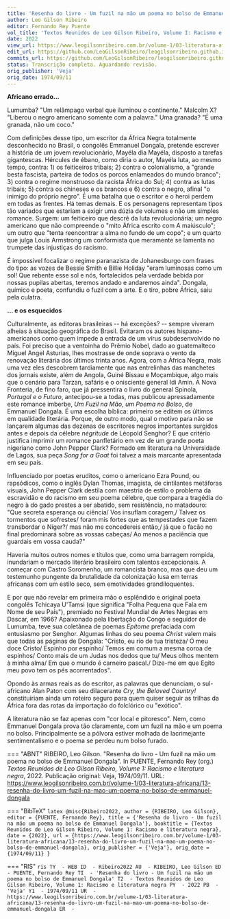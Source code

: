 ```yaml
---
title: 'Resenha do livro - Um fuzil na mão um poema no bolso de Emmanuel Dongala'
author: Leo Gilson Ribeiro
editor: Fernando Rey Puente
vol_title: 'Textos Reunidos de Leo Gilson Ribeiro, Volume I: Racismo e literatura negra'
date: 2022
view_url: https://www.leogilsonribeiro.com.br/volume-1/03-literatura-africana/13-resenha-do-livro-um-fuzil-na-mao-um-poema-no-bolso-de-emmanuel-dongala
edit_url: https://github.com/LeoGilsonRibeiro/leogilsonribeiro.github.io/edit/main//docs/markdown/volume-1/03-literatura-africana/13-resenha-do-livro-um-fuzil-na-mao-um-poema-no-bolso-de-emmanuel-dongala.md
commits_url: https://github.com/LeoGilsonRibeiro/leogilsonribeiro.github.io/commits/main/docs/markdown/volume-1/03-literatura-africana/13-resenha-do-livro-um-fuzil-na-mao-um-poema-no-bolso-de-emmanuel-dongala.md
status: Transcrição completa. Aguardando revisão.
orig_publisher: 'Veja'
orig_date: 1974/09/11
---
```


**Africano errado...**

Lumumba? "Um relâmpago verbal que iluminou o continente." Malcolm X? "Liberou o negro americano somente com a palavra." Uma granada? "É uma granada, não um coco."

Com definições desse tipo, um escritor da África Negra totalmente desconhecido no Brasil, o congolês Emmanuel Dongala, pretende escrever a história de um jovem revolucionário, Mayéla dia Mayéla, disposto a tarefas gigantescas. Hércules de ébano, como diria o autor, Mayéla luta, ao mesmo tempo, contra: 1) os feiticeiros tribais; 2) contra o colonialismo, a "grande besta fascista, parteira de todos os porcos enlameados do mundo branco"; 3) contra o regime monstruoso da racista África do Sul; 4) contra as lutas tribais; 5) contra os chineses e os brancos e 6) contra o negro, afinal "o inimigo do próprio negro". É uma batalha que o escritor e o heroi perdem em todas as frentes. Há temas demais. E os personagens representam tipos tão variados que estariam a exigir uma dúzia de volumes e não um simples romance. Surgem: um feiticeiro que descrê da luta revolucionária; um negro americano que não compreende o "mito África escrito com A maiúsculo"; um outro que "tenta reencontrar a alma no fundo de um copo"; e um quarto que julga Louis Armstrong um conformista que meramente se lamenta no trumpete das injustiças do racismo.

É impossível focalizar o regime paranazista de Johanesburgo com frases do tipo: as vozes de Bessie Smith e Billie Holiday "eram luminosas como um sol! Que rebente esse sol e nós, fortalecidos pela verdade bebida por nossas pupilas abertas, teremos andado e andaremos ainda". Dongala, químico e poeta, confundiu o fuzil com a arte. E o tiro, pobre África, saiu pela culatra.

**\... e os esquecidos**

Culturalmente, as editoras brasileiras -- há exceções? -- sempre viveram alheias à situação geográfica do Brasil. Evitaram os autores hispano-americanos como quem impede a entrada de um vírus subdesenvolvido no país. Foi preciso que a ventoinha do Prêmio Nobel, dado ao guatemalteco Miguel Angel Asturias, lhes mostrasse de onde soprava o vento da renovação literária dos últimos trinta anos. Agora, com a África Negra, mais uma vez eles descobrem tardiamente que nas entrelinhas das manchetes dos jornais existe, além de Angola, Guiné Bissau e Moçambique, algo mais que o cenário para Tarzan, safáris e o onisciente general Idi Amin. A Nova Fronteria, de fino faro, que já pressentira o livro do general Spinola, *Portugal e o Futuro*, antecipou-se a todas, mas publicou apressadamente este romance imberbe, *Um Fuzil na Mão, um Poema no Bolso*, de Emmanuel Dongala. É uma escolha bíblica: primeiro se editem os últimos em qualidade literária. Porque, de outro modo, qual o motivo para não se lançarem algumas das dezenas de escritores negros importantes surgidos antes e depois da célebre *négritude* de Léopold Senghor? E que critério justifica imprimir um romance panfletário em vez de um grande poeta nigeriano como John Pepper Clark? Formado em literatura na Universidade de Lagos, sua peça *Song for a Goat* foi talvez a mais marcante apresentada em seu país.

Influenciado por poetas eruditos, como o americano Ezra Pound, ou rapsódicos, como o inglês Dylan Thomas, imagista, de cintilantes metáforas visuais, John Pepper Clark destila com maestria de estilo o problema da escravidão e do racismo em seu poema célebre, que compara a tragédia do negro à do gado prestes a ser abatido, sem resistência, no matadouro: "Que secreta esperança ou ciência/ Vos insuflam coragem,/ Talvez os tormentos que sofrestes/ foram mis fortes que as tempestades que fazem transbordar o Níger?/ mas não me concedereis então,/ já que o facão no final predominará sobre as vossas cabeças/ Ao menos a paciência que guardais em vossa cauda?"

Haveria muitos outros nomes e títulos que, como uma barragem rompida, inundariam o mercado literário brasileiro com talentos excepcionais. A começar com Castro Soromenho, um romancista branco, mas que deu um testemunho pungente da brutalidade da colonização lusa em terras africanas com um estilo seco, sem emotividades grandiloquentes.

E por que não revelar em primeira mão o esplêndido e original poeta congolês Tchicaya U'Tamsi (que significa "Folha Pequena que Fala em Nome de seu País"), premiado no Festival Mundial de Artes Negras em Dascar, em 1966? Apaixonado pela libertação do Congo e seguidor de Lumumba, teve sua coletânea de poemas *Epítome* prefaciada com entusiasmo por Senghor. Algumas linhas do seu poema *Christ* valem mais que todas as páginas de Dongala: "Cristo, eu rio de tua tristeza/ Ó meu doce Cristo/ Espinho por espinho/ Temos em comum a mesma coroa de espinhos/ Conto mais de um Judas nos dedos que tu/ Meus olhos mentem à minha alma/ Em que o mundo é carneiro pascal./ Dize-me em que Egito meu povo tem os pés acorrentados".

Opondo às armas reais as do escritor, as palavras que denunciam, o sul-africano Alan Paton com seu dilacerante *Cry, the Beloved Country!* constituiriam ainda um roteiro seguro para quem quiser seguir as trilhas da África fora das rotas da importação do folclórico ou "exótico".

A literatura não se faz apenas com "cor local e pitoresco". Nem, como Emmanuel Dongala prova tão claramente, com um fuzil na mão e um poema no bolso. Principalmente se a pólvora estiver molhada de lacrimejante sentimentalismo e o poema se perdeu num bolso furado.


=== "ABNT"
    RIBEIRO, Leo Gilson. "Resenha do livro - Um fuzil na mão um poema no bolso de Emmanuel Dongala". In PUENTE, Fernando Rey (org.) <em>Textos Reunidos de Leo Gilson Ribeiro, Volume 1: Racismo e literatura negra</em>, 2022. Publicação original: Veja, 1974/09/11. URL: <a href="stable_url">https://www.leogilsonribeiro.com.br/volume-1/03-literatura-africana/13-resenha-do-livro-um-fuzil-na-mao-um-poema-no-bolso-de-emmanuel-dongala</a>

=== "BibTeX"
    ```latex
    @misc{Ribeiro2022,
    author = {RIBEIRO, Leo Gilson},
    editor = {PUENTE, Fernando Rey},
    title = {'Resenha do livro - Um fuzil na mão um poema no bolso de Emmanuel Dongala'},
    booktitle = {Textos Reunidos de Leo Gilson Ribeiro, Volume 1: Racismo e literatura negra},
    date = {2022},
    url = {https://www.leogilsonribeiro.com.br/volume-1/03-literatura-africana/13-resenha-do-livro-um-fuzil-na-mao-um-poema-no-bolso-de-emmanuel-dongala},
    orig_publisher = {'Veja'},
    orig_date = {1974/09/11}
    }
    ```

=== "RIS"
    ```ris
    TY  - WEB
    ID  - Ribeiro2022
    AU  - RIBEIRO, Leo Gilson
    ED  - PUENTE, Fernando Rey
    TI  - 'Resenha do livro - Um fuzil na mão um poema no bolso de Emmanuel Dongala'
    T2  - Textos Reunidos de Leo Gilson Ribeiro, Volume 1: Racismo e literatura negra
    PY  - 2022
    PB  - 'Veja'
    Y1  - 1974/09/11
    UR  - https://www.leogilsonribeiro.com.br/volume-1/03-literatura-africana/13-resenha-do-livro-um-fuzil-na-mao-um-poema-no-bolso-de-emmanuel-dongala
    ER  - 
    ```
